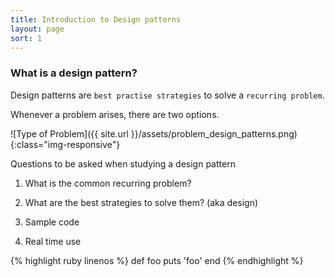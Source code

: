 ```yaml
---
title: Introduction to Design patterns
layout: page
sort: 1
---
```


### What is a design pattern?

Design patterns are `best practise strategies` to solve a `recurring problem`.


Whenever a problem arises, there are two options.


![Type of Problem]({{ site.url }}/assets/problem_design_patterns.png){:class="img-responsive"}

Questions to be asked when studying a design pattern

1. What is the common recurring problem?

2. What are the best strategies to solve them? (aka design)

3. Sample code

4. Real time use

{% highlight ruby linenos %}
def foo
  puts 'foo'
end
{% endhighlight %}
